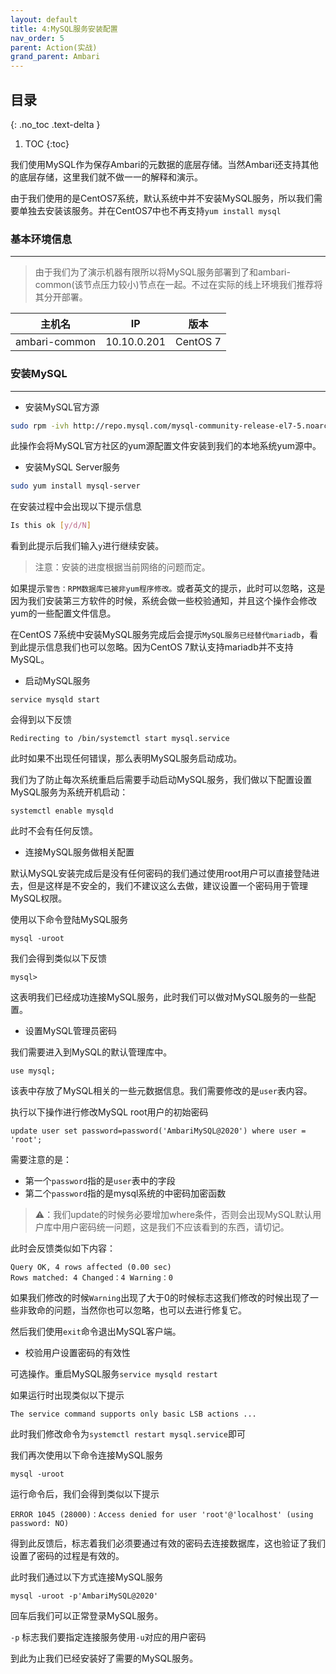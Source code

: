 ```yaml
---
layout: default
title: 4:MySQL服务安装配置
nav_order: 5
parent: Action(实战)
grand_parent: Ambari
---
```


## 目录
{: .no_toc .text-delta }

1. TOC
{:toc}

我们使用MySQL作为保存Ambari的元数据的底层存储。当然Ambari还支持其他的底层存储，这里我们就不做一一的解释和演示。

由于我们使用的是CentOS7系统，默认系统中并不安装MySQL服务，所以我们需要单独去安装该服务。并在CentOS7中也不再支持`yum install mysql`

### 基本环境信息

---

> 由于我们为了演示机器有限所以将MySQL服务部署到了和ambari-common(该节点压力较小)节点在一起。不过在实际的线上环境我们推荐将其分开部署。

|主机名|IP|版本|
|:---:|---|---|
|ambari-common|10.10.0.201|CentOS 7|

### 安装MySQL

---

- 安装MySQL官方源

```bash
sudo rpm -ivh http://repo.mysql.com/mysql-community-release-el7-5.noarch.rpm
```

此操作会将MySQL官方社区的yum源配置文件安装到我们的本地系统yum源中。

- 安装MySQL Server服务

```bash
sudo yum install mysql-server
```

在安装过程中会出现以下提示信息

```bash
Is this ok [y/d/N]
```

看到此提示后我们输入`y`进行继续安装。

> 注意：安装的进度根据当前网络的问题而定。

如果提示`警告：RPM数据库已被非yum程序修改。`或者英文的提示，此时可以忽略，这是因为我们安装第三方软件的时候，系统会做一些校验通知，并且这个操作会修改yum的一些配置文件信息。

在CentOS 7系统中安装MySQL服务完成后会提示`MySQL服务已经替代mariadb`，看到此提示信息我们也可以忽略。因为CentOS 7默认支持mariadb并不支持MySQL。

- 启动MySQL服务

```
service mysqld start
```

会得到以下反馈

```
Redirecting to /bin/systemctl start mysql.service
```

此时如果不出现任何错误，那么表明MySQL服务启动成功。

我们为了防止每次系统重启后需要手动启动MySQL服务，我们做以下配置设置MySQL服务为系统开机启动：

```
systemctl enable mysqld
```

此时不会有任何反馈。

- 连接MySQL服务做相关配置

默认MySQL安装完成后是没有任何密码的我们通过使用root用户可以直接登陆进去，但是这样是不安全的，我们不建议这么去做，建议设置一个密码用于管理MySQL权限。

使用以下命令登陆MySQL服务

```
mysql -uroot
```

我们会得到类似以下反馈

```
mysql>
```

这表明我们已经成功连接MySQL服务，此时我们可以做对MySQL服务的一些配置。

- 设置MySQL管理员密码

我们需要进入到MySQL的默认管理库中。

```
use mysql;
```

该表中存放了MySQL相关的一些元数据信息。我们需要修改的是`user`表内容。

执行以下操作进行修改MySQL root用户的初始密码

```
update user set password=password('AmbariMySQL@2020') where user = 'root';
```

需要注意的是：

- 第一个`password`指的是`user`表中的字段
- 第二个`password`指的是mysql系统的中密码加密函数

> ⚠️：我们update的时候务必要增加where条件，否则会出现MySQL默认用户库中用户密码统一问题，这是我们不应该看到的东西，请切记。

此时会反馈类似如下内容：

```
Query OK, 4 rows affected (0.00 sec)
Rows matched: 4 Changed：4 Warning：0
```

如果我们修改的时候`Warning`出现了大于0的时候标志这我们修改的时候出现了一些非致命的问题，当然你也可以忽略，也可以去进行修复它。

然后我们使用`exit`命令退出MySQL客户端。

- 校验用户设置密码的有效性

可选操作。重启MySQL服务`service mysqld restart`

如果运行时出现类似以下提示

```
The service command supports only basic LSB actions ...
```

此时我们修改命令为`systemctl restart mysql.service`即可

我们再次使用以下命令连接MySQL服务

```
mysql -uroot
```

运行命令后，我们会得到类似以下提示

```
ERROR 1045 (28000)：Access denied for user 'root'@'localhost' (using password: NO)
```

得到此反馈后，标志着我们必须要通过有效的密码去连接数据库，这也验证了我们设置了密码的过程是有效的。

此时我们通过以下方式连接MySQL服务

```
mysql -uroot -p'AmbariMySQL@2020'
```

回车后我们可以正常登录MySQL服务。

`-p` 标志我们要指定连接服务使用`-u`对应的用户密码

到此为止我们已经安装好了需要的MySQL服务。
